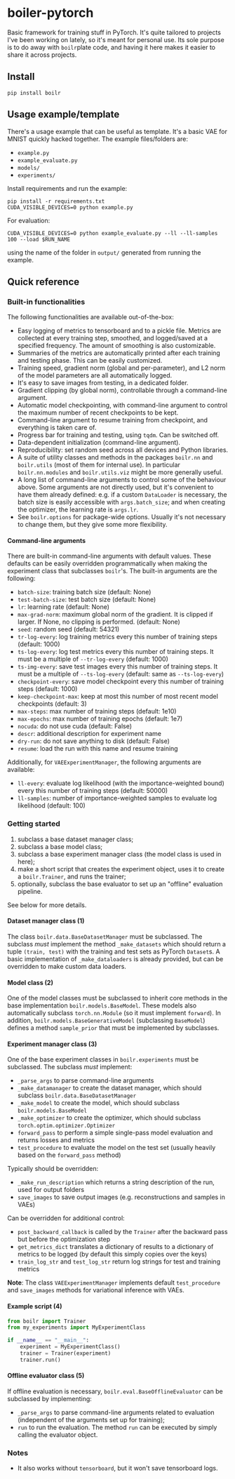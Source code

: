 # boiler-pytorch

Basic framework for training stuff in PyTorch. It's quite tailored to projects 
I've been working on lately, so it's meant for personal use. Its sole purpose is 
to do away with `boilr`plate code, and having it here makes it easier to 
share it across projects.

## Install

```shell script
pip install boilr
```


## Usage example/template

There's a usage example that can be useful as template. It's a basic VAE
for MNIST quickly hacked together. The example files/folders are:
- `example.py`
- `example_evaluate.py`
- `models/`
- `experiments/`

Install requirements and run the example:

```shell script
pip install -r requirements.txt
CUDA_VISIBLE_DEVICES=0 python example.py
```

For evaluation:

```shell script
CUDA_VISIBLE_DEVICES=0 python example_evaluate.py --ll --ll-samples 100 --load $RUN_NAME
```
using the name of the folder in `output/` generated from running the example.



## Quick reference


### Built-in functionalities

The following functionalities are available out-of-the-box:
- Easy logging of metrics to tensorboard and to a pickle file. Metrics are collected at every training step, smoothed, and logged/saved at a specified frequency. The amount of smoothing is also customizable.
- Summaries of the metrics are automatically printed after each training and testing phase. This can be easily customized. 
- Training speed, gradient norm (global and per-parameter), and L2 norm of the model parameters are all automatically logged.
- It's easy to save images from testing, in a dedicated folder.
- Gradient clipping (by global norm), controllable through a command-line argument.
- Automatic model checkpointing, with command-line argument to control the maximum number of recent checkpoints to be kept.
- Command-line argument to resume training from checkpoint, and everything is taken care of.
- Progress bar for training and testing, using `tqdm`. Can be switched off.
- Data-dependent initialization (command-line argument).
- Reproducibility: set random seed across all devices and Python libraries.
- A suite of utility classes and methods in the packages `boilr.nn` and `boilr.utils` (most of them for internal use).
In particular `boilr.nn.modules` and `boilr.utils.viz` might be more generally useful.
- A long list of command-line arguments to control some of the behaviour above. 
Some arguments are not directly used, but it's convenient to have them already defined: e.g. if a custom `DataLoader` is necessary, the batch size is easily accessible with `args.batch_size`; and when creating the optimizer, the learning rate is `args.lr`. 
- See `boilr.options` for package-wide options. Usually it's not necessary to change them, but they give some more flexibility.

#### Command-line arguments

There are built-in command-line arguments with default values. These defaults can be easily 
overridden programmatically when making the experiment class that subclasses `boilr`'s. 
The built-in arguments are the following:
- `batch-size`: training batch size (default: None)
- `test-batch-size`: test batch size (default: None)
- `lr`: learning rate (default: None)
- `max-grad-norm`: maximum global norm of the gradient. It is clipped if larger. If None, no clipping is performed. (default: None)
- `seed`: random seed (default: 54321)
- `tr-log-every`: log training metrics every this number of training steps (default: 1000)
- `ts-log-every`: log test metrics every this number of training steps. It must be a multiple of `--tr-log-every` (default: 1000)
- `ts-img-every`: save test images every this number of training steps. It must be a multiple of `--ts-log-every` (default: same as `--ts-log-every`)
- `checkpoint-every`: save model checkpoint every this number of training steps (default: 1000)
- `keep-checkpoint-max`: keep at most this number of most recent model checkpoints (default: 3)
- `max-steps`: max number of training steps (default: 1e10)
- `max-epochs`: max number of training epochs (default: 1e7)
- `nocuda`: do not use cuda (default: False)
- `descr`: additional description for experiment name
- `dry-run`: do not save anything to disk (default: False)
- `resume`: load the run with this name and resume training

Additionally, for `VAEExperimentManager`, the following arguments are available:
- `ll-every`: evaluate log likelihood (with the importance-weighted bound) every this number of training steps (default: 50000)
- `ll-samples`: number of importance-weighted samples to evaluate log likelihood (default: 100)


### Getting started

1. subclass a base dataset manager class;
2. subclass a base model class;
3. subclass a base experiment manager class (the model class is used in here);
4. make a short script that creates the experiment object, uses it to create a `boilr.Trainer`, and runs the trainer;
5. optionally, subclass the base evaluator to set up an "offline" evaluation pipeline.

See below for more details.

#### Dataset manager class (1)

The class `boilr.data.BaseDatasetManager` must be subclassed. The subclass *must* implement
the method `_make_datasets` which should return a tuple `(train, test)` with the training
and test sets as PyTorch `Dataset`s.
A basic implementation of `_make_dataloaders` is already provided, but can be overridden to make
custom data loaders.


#### Model class (2)

One of the model classes must be subclassed to inherit core methods in the base implementation `boilr.models.BaseModel`.
These models also automatically subclass `torch.nn.Module` (so it must implement `forward`).
In addition, `boilr.models.BaseGenerativeModel` (subclassing `BaseModel`) defines a method `sample_prior` that must be implemented by subclasses.


#### Experiment manager class (3)

One of the base experiment classes in `boilr.experiments` must be subclassed. The subclass *must* implement:
- `_parse_args` to parse command-line arguments
- `_make_datamanager` to create the dataset manager, which should subclass `boilr.data.BaseDatasetManager`
- `_make_model` to create the model, which should subclass `boilr.models.BaseModel`
- `_make_optimizer` to create the optimizer, which should subclass `torch.optim.optimizer.Optimizer`
- `forward_pass` to perform a simple single-pass model evaluation and returns losses and metrics
- `test_procedure` to evaluate the model on the test set (usually heavily based on the `forward_pass` method)

Typically should be overridden:
- `_make_run_description` which returns a string description of the run, used for output folders
- `save_images` to save output images (e.g. reconstructions and samples in VAEs)

Can be overridden for additional control:
- `post_backward_callback` is called by the `Trainer` after the backward pass but before the optimization step
- `get_metrics_dict` translates a dictionary of results to a dictionary of metrics to be logged (by default this simply copies over the keys)
- `train_log_str` and `test_log_str` return log strings for test and training metrics

**Note**: The class `VAEExperimentManager` implements default `test_procedure` and `save_images` 
methods for variational inference with VAEs.


#### Example script (4)

```python
from boilr import Trainer
from my_experiments import MyExperimentClass

if __name__ == "__main__":
    experiment = MyExperimentClass()
    trainer = Trainer(experiment)
    trainer.run()
```


#### Offline evaluator class (5)

If offline evaluation is necessary, `boilr.eval.BaseOfflineEvaluator` can be subclassed by
implementing:
- `_parse_args` to parse command-line arguments related to evaluation (independent of the arguments set up for training);
- `run` to run the evaluation.
The method `run` can be executed by simply calling the evaluator object.



### Notes

- It also works without `tensorboard`, but it won't save tensorboard logs.
